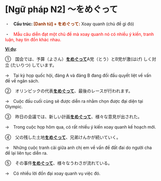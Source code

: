 # [Ngữ pháp N2] ～をめぐって
<div class="entry-content">
<p>・　<strong>Cấu trúc:<span style="color: #993300;"> [Danh từ] + をめぐって:</span></strong> Xoay quanh (chủ đề gì đó)</p>
<p>・　<span style="color: #ff0000;">Mẫu câu diễn đạt một chủ đề mà xoay quanh nó có nhiều ý kiến, tranh luận, hay tin đồn khác nhau.</span></p>
<p><span style="text-decoration: underline;"><strong>Ví dụ</strong></span>:</p>
<p>①　国会では、予算（よさん）<span style="text-decoration: underline;"><strong>をめぐって</strong></span>A党（とう）とB党が激(はげ) しく対立 (たいりつ) しています。</p>
<p>→　Tại kỳ họp quốc hội, đảng A và đảng B đang đối đầu quyết liệt về vấn đề về ngân sách.</p>
<p>②　オリンピックの代表<span style="text-decoration: underline;"><strong>をめぐって</strong></span>、最後のレースが行われます。</p>
<p>→　Cuộc đấu cuối cùng sẽ được diễn ra nhằm chọn được đại diện tại Olympic.</p>
<p>③　昨日の会議では、新しい計画<span style="text-decoration: underline;"><strong>をめぐって</strong></span>、様々な意見が出された。</p>
<p>→　Trong cuộc họp hôm qua, có rất nhiều ý kiến xoay quanh kế hoạch mới.</p>
<p>④　父の残した土地<span style="text-decoration: underline;"><strong>をめぐって</strong></span>、兄弟けんかが続いていく。</p>
<p>→　Những cuộc tranh cãi giữa anh chị em về vấn đề đất đai do người cha để lại liên tục diễn ra.</p>
<p>⑤　その事件<span style="text-decoration: underline;"><strong>をめぐって</strong></span>、様々なうわさが流れている。</p>
<p>→　Có nhiều lời đồn đại xoay quanh vụ việc đó.</p>

</div>